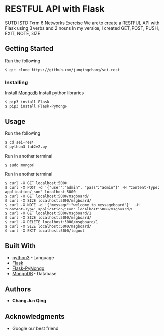 # RESTFUL API with Flask

SUTD ISTD Term 6 Networks Exercise
We are to create a RESTFUL API with Flask using 3 verbs and 2 nouns
In my version, I created GET, POST, PUSH, EXIT, NOTE, SIZE

## Getting Started

Run the following
```
$ git clone https://github.com/junqingchang/sei-rest
```

### Installing

Install [Mongodb](https://docs.mongodb.com/manual/tutorial/install-mongodb-on-os-x/)
Install python libraries
```
$ pip3 install Flask
$ pip3 install Flask-PyMongo
```

## Usage

Run the following
```
$ cd sei-rest
$ python3 lab2v2.py
```
Run in another terminal
```
$ sudo mongod
```
Run in another terminal
```
$ curl -X GET localhost:5000
$ curl -X POST -d '{"user":"admin", "pass":"admin"}' -H "Content-Type: application/json" localhost:5000
$ curl -X GET localhost:5000/msgboard/
$ curl -X SIZE localhost:5000/msgboard/
$ curl -X NOTE -d '{"message":"welcome to messageboard"}'  -H "Content-Type: application/json" localhost:5000/msgboard/1
$ curl -X GET localhost:5000/msgboard/1
$ curl -X SIZE localhost:5000/msgboard/
$ curl -X DELETE localhost:5000/msgboard/1
$ curl -X SIZE localhost:5000/msgboard/
$ curl -X EXIT localhost:5000/logout
```

## Built With

* [python3](https://www.python.org/) - Language
* [Flask](http://flask.pocoo.org/)
* [Flask-PyMongo](https://flask-pymongo.readthedocs.io/en/latest/)
* [MongoDB](https://www.mongodb.com/) - Database

## Authors

* **Chang Jun Qing**

## Acknowledgments

* Google our best friend
